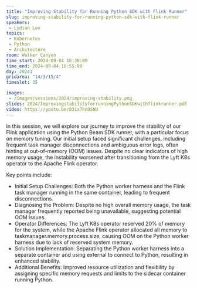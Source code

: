 ```yaml
---
title: "Improving Stability for Running Python SDK with Flink Runner"
slug: improving-stability-for-running-python-sdk-with-flink-runner
speakers:
 - Lydian Lee
topics:
 - Kubernetes
 - Python
 - Architecture
room: Walker Canyon
time_start: 2024-09-04 16:30:00
time_end: 2024-09-04 16:55:00
day: 20241
gridarea: "14/3/15/4"
timeslot: 35

images:
 - /images/sessions/2024/improving-stability.png
slides: 2024/ImprovingstabilityforrunningPythonSDKwithflinkrunner.pdf
video: https://youtu.be/83ix7hnUSNU
---
```


In this session, we will explore our journey to improve the stability of our Flink application using the Python Beam SDK runner, with a particular focus on memory tuning. Our initial setup faced significant challenges, including frequent task manager disconnections and ambiguous error logs, often hinting at out-of-memory (OOM) issues. Despite no clear indicators of high memory usage, the instability worsened after transitioning from the Lyft K8s operator to the Apache Flink operator. 

Key points include: 
- Initial Setup Challenges: Both the Python worker harness and the Flink task manager running in the same container, leading to frequent disconnections.
- Diagnosing the Problem: Despite no high overall memory usage, the task manager frequently reported being unavailable, suggesting potential OOM issues.
- Operator Differences: The Lyft K8s operator reserved 20% of memory for the system, while the Apache Flink operator allocated all memory to taskmanager.memory.process.size, causing OOM on the Python worker harness due to lack of reserved system memory.
- Solution Implementation: Separating the Python worker harness into a separate container and using external to connect to Python, resulting in enhanced stability.
- Additional Benefits: Improved resource utilization and flexibility by assigning specific memory requests and limits to the sidecar container running Python.